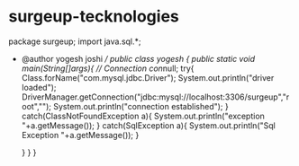 # surgeup-tecknologies

package surgeup;
import java.sql.*;

 * @author yogesh joshi
 */
public class yogesh {
    public static void main(String[]args){
       // Connection con*null;
       try{
           Class.forName("com.mysql.jdbc.Driver");
           System.out.println("driver loaded");
           DriverManager.getConnection("jdbc:mysql://localhost:3306/surgeup","root","");
           System.out.println("connection established");
        } 
       catch(ClassNotFoundException a){
           System.out.println("exception "+a.getMessage());
       }
       catch(SqlException a){
           System.out.println("Sql Exception "+a.getMessage());
       }
       
    }
}
}

